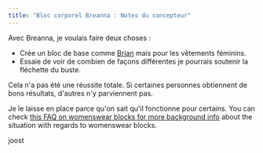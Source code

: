 ```yaml
---
title: "Bloc corporel Breanna : Notes du concepteur"
---
```


Avec Breanna, je voulais faire deux choses :

- Crée un bloc de base comme [Brian](/designs/brian) mais pour les vêtements féminins.
- Essaie de voir de combien de façons différentes je pourrais soutenir la fléchette du buste.

Cela n'a pas été une réussite totale. Si certaines personnes obtiennent de bons résultats, d'autres n'y parviennent pas.

Je le laisse en place parce qu'on sait qu'il fonctionne pour certains. You can check [this FAQ on womenswear blocks for more background info](/docs/about/faq/womenswear-blocks) about the situation with regards to womenswear blocks.

joost

